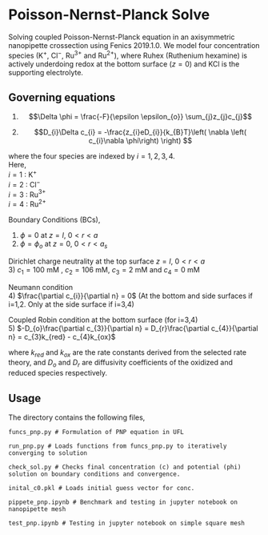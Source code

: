 # Poisson-Nernst-Planck Solve

Solving coupled Poisson-Nernst-Planck equation in an axisymmetric nanopipette crossection using Fenics 2019.1.0.
We model four concentration species (K$^{+}$, Cl$^{-}$, Ru$^{3+}$ and Ru$^{2+}$), where Ruhex (Ruthenium hexamine) is actively underdoing redox at the bottom surface ($z=0$) and KCl is the supporting electrolyte. 

## Governing equations

1) $$\Delta \phi = \frac{-F}{\epsilon \epsilon_{o}} \sum_{j}z_{j}c_{j}$$

2) $$D_{i}\Delta c_{i} = -\frac{z_{i}eD_{i}}{k_{B}T}\left( \nabla \left( c_{i}\nabla \phi\right) \right) $$

where the four species are indexed by $i=1,2,3,4$.  
Here,  
$i=1$ : K$^{+}$  
$i=2$ : Cl$^{-}$  
$i=3$ : Ru$^{3+}$  
$i=4$ : Ru$^{2+}$  

Boundary Conditions (BCs), 

1) $\phi = 0$ at $z=l$, $0<r<a$
2) $\phi = \phi_{o}$ at $z=0$, $0<r<a_{s}$

Dirichlet charge neutrality at the top surface $z=l$, $0<r<a$  
3) $c_{1} = 100$ mM , $c_{2} = 106$ mM, $c_{3} = 2$ mM and $c_{4} = 0$ mM  

Neumann condition  
4) $\frac{\partial c_{i}}{\partial n} = 0$ (At the bottom and side surfaces if i=1,2. Only at the side surface if i=3,4)  

Coupled Robin condition at the bottom surface (for i=3,4)  
5) $-D_{o}\frac{\partial c_{3}}{\partial n} = D_{r}\frac{\partial c_{4}}{\partial n} = c_{3}k_{red} - c_{4}k_{ox}$  

where $k_{red}$ and $k_{ox}$ are the rate constants derived from the selected rate theory, and $D_{o}$ and $D_{r}$ are diffusivity coefficients of the oxidized and reduced species respectively.

## Usage
The directory contains the following files,
```
funcs_pnp.py # Formulation of PNP equation in UFL 

run_pnp.py # Loads functions from funcs_pnp.py to iteratively converging to solution

check_sol.py # Checks final concentration (c) and potential (phi) solution on boundary conditions and convergence.

inital_c0.pkl # Loads initial guess vector for conc.

pippete_pnp.ipynb # Benchmark and testing in jupyter notebook on nanopipette mesh

test_pnp.ipynb # Testing in jupyter notebook on simple square mesh
```
